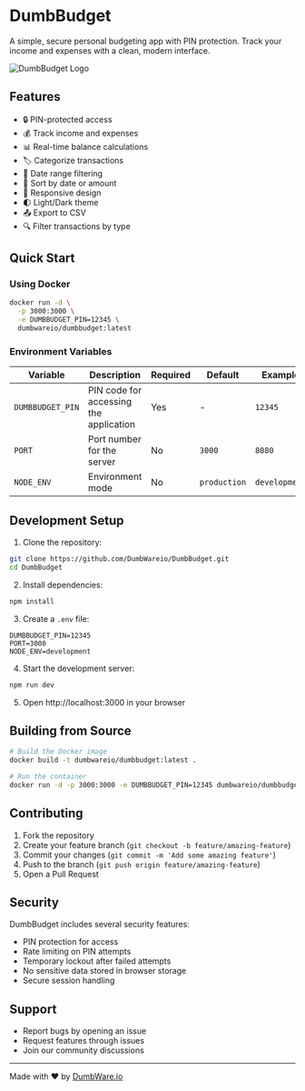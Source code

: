# DumbBudget

A simple, secure personal budgeting app with PIN protection. Track your income and expenses with a clean, modern interface.

![DumbBudget Logo](https://raw.githubusercontent.com/DumbWareio/DumbBudget/main/public/logo.png)

## Features

- 🔒 PIN-protected access
- 💰 Track income and expenses
- 📊 Real-time balance calculations
- 🏷️ Categorize transactions
- 📅 Date range filtering
- 🔄 Sort by date or amount
- 📱 Responsive design
- 🌓 Light/Dark theme
- 📤 Export to CSV
- 🔍 Filter transactions by type

## Quick Start

### Using Docker

```bash
docker run -d \
  -p 3000:3000 \
  -e DUMBBUDGET_PIN=12345 \
  dumbwareio/dumbbudget:latest
```

### Environment Variables

| Variable | Description | Required | Default | Example |
|----------|-------------|----------|---------|---------|
| `DUMBBUDGET_PIN` | PIN code for accessing the application | Yes | - | `12345` |
| `PORT` | Port number for the server | No | `3000` | `8080` |
| `NODE_ENV` | Environment mode | No | `production` | `development` |

## Development Setup

1. Clone the repository:
```bash
git clone https://github.com/DumbWareio/DumbBudget.git
cd DumbBudget
```

2. Install dependencies:
```bash
npm install
```

3. Create a `.env` file:
```env
DUMBBUDGET_PIN=12345
PORT=3000
NODE_ENV=development
```

4. Start the development server:
```bash
npm run dev
```

5. Open http://localhost:3000 in your browser

## Building from Source

```bash
# Build the Docker image
docker build -t dumbwareio/dumbbudget:latest .

# Run the container
docker run -d -p 3000:3000 -e DUMBBUDGET_PIN=12345 dumbwareio/dumbbudget:latest
```

## Contributing

1. Fork the repository
2. Create your feature branch (`git checkout -b feature/amazing-feature`)
3. Commit your changes (`git commit -m 'Add some amazing feature'`)
4. Push to the branch (`git push origin feature/amazing-feature`)
5. Open a Pull Request

## Security

DumbBudget includes several security features:
- PIN protection for access
- Rate limiting on PIN attempts
- Temporary lockout after failed attempts
- No sensitive data stored in browser storage
- Secure session handling

## Support

- Report bugs by opening an issue
- Request features through issues
- Join our community discussions

---
Made with ❤️ by [DumbWare.io](https://github.com/DumbWareio)